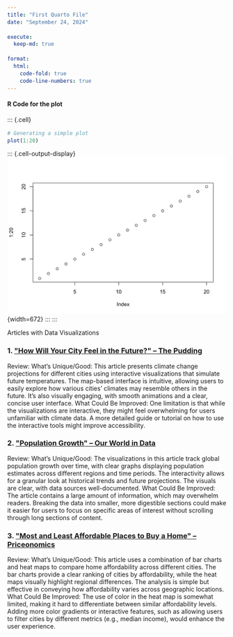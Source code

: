 ```yaml
---
title: "First Quarto File"
date: "September 24, 2024"

execute:
  keep-md: true

format:
  html:
    code-fold: true
    code-line-numbers: true
---
```




#### R Code for the plot

::: {.cell}

```{.r .cell-code}
# Generating a simple plot
plot(1:20)
```

::: {.cell-output-display}
![](First_Quarto_File_files/figure-html/unnamed-chunk-1-1.png){width=672}
:::
:::


Articles with Data Visualizations

### 1. ["How Will Your City Feel in the Future?" – The Pudding](https://pudding.cool/2024/06/climate-zones/)
Review:
What’s Unique/Good: This article presents climate change projections for different cities using interactive visualizations that simulate future temperatures. The map-based interface is intuitive, allowing users to easily explore how various cities’ climates may resemble others in the future. It’s also visually engaging, with smooth animations and a clear, concise user interface.
What Could Be Improved: One limitation is that while the visualizations are interactive, they might feel overwhelming for users unfamiliar with climate data. A more detailed guide or tutorial on how to use the interactive tools might improve accessibility.

### 2. ["Population Growth" – Our World in Data](https://ourworldindata.org/population-growth)
Review:
What’s Unique/Good: The visualizations in this article track global population growth over time, with clear graphs displaying population estimates across different regions and time periods. The interactivity allows for a granular look at historical trends and future projections. The visuals are clear, with data sources well-documented.
What Could Be Improved: The article contains a large amount of information, which may overwhelm readers. Breaking the data into smaller, more digestible sections could make it easier for users to focus on specific areas of interest without scrolling through long sections of content.

### 3. ["Most and Least Affordable Places to Buy a Home" – Priceonomics](https://priceonomics.com/most-and-least-affordable-places-to-buy-a-home/)
Review:
What’s Unique/Good: This article uses a combination of bar charts and heat maps to compare home affordability across different cities. The bar charts provide a clear ranking of cities by affordability, while the heat maps visually highlight regional differences. The analysis is simple but effective in conveying how affordability varies across geographic locations.
What Could Be Improved: The use of color in the heat map is somewhat limited, making it hard to differentiate between similar affordability levels. Adding more color gradients or interactive features, such as allowing users to filter cities by different metrics (e.g., median income), would enhance the user experience.
